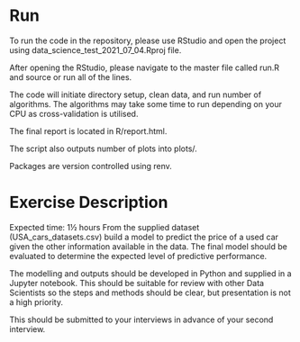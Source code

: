 # Run
To run the code in the repository, please use RStudio and open the project using data_science_test_2021_07_04.Rproj file.

After opening the RStudio, please navigate to the master file called run.R and source or run all of the lines.

The code will initiate directory setup, clean data, and run number of algorithms. The algorithms may take some time to run depending on your CPU as cross-validation is utilised.

The final report is located in R/report.html.

The script also outputs number of plots into plots/.

Packages are version controlled using renv.

# Exercise Description
Expected time: 1½ hours
From the supplied dataset (USA_cars_datasets.csv) build a model to predict the price of a used car given the other information available in the data. The final model should be evaluated to determine the expected level of predictive performance.

The modelling and outputs should be developed in Python and supplied in a Jupyter notebook. This should be suitable for review with other Data Scientists so the steps and methods should be clear, but presentation is not a high priority.

This should be submitted to your interviews in advance of your second interview.